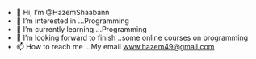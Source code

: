 - 👋 Hi, I’m @HazemShaabann
- 👀 I’m interested in ...Programming 
- 🌱 I’m currently learning ...Programming
- 💞️ I’m looking forward to finish ..some online courses on programming
- 📫 How to reach me ...My email www.hazem49@gmail.com

<!---
HazemShaabann/HazemShaabann is a ✨ special ✨ repository because its `README.md` (this file) appears on your GitHub profile.
You can click the Preview link to take a look at your changes.
--->
